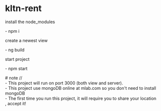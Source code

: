 # kltn-rent
<p> install the node_modules </p>
<p> - npm i </p>
<p> create a newest view </p>
<p> - ng build </p>
<p> start project </p>
<p> - npm start </p>
# note
// </br>
- This project will run on port 3000 (both view and server). </br>
- This project use mongoDB online at mlab.com so you don't need to install mongoDB </br>
- The first time you run this project, it will require you to share your location , accept it!

